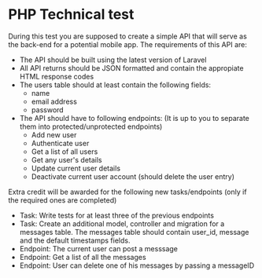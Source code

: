 # PHP Technical test

During this test you are supposed to create a simple API that will serve as the back-end for a potential mobile app. The requirements of this API are:

- The API should be built using the latest version of Laravel
- All API returns should be JSON formatted and contain the appropiate HTML response codes
- The users table should at least contain the following fields:
  - name
  - email address
  - password
- The API should have to following endpoints: (It is up to you to separate them into protected/unprotected endpoints)
  - Add new user
  - Authenticate user
  - Get a list of all users
  - Get any user's details
  - Update current user details
  - Deactivate current user account (should delete the user entry)


Extra credit will be awarded for the following new tasks/endpoints (only if the required ones are completed)
  - Task: Write tests for at least three of the previous endpoints
  - Task: Create an additional model, controller and migration for a messages table. The messages table should contain user_id, message and the default timestamps fields.
  - Endpoint: The current user can post a messsage
  - Endpoint: Get a list of all the messages
  - Endpoint: User can delete one of his messages by passing a messageID
